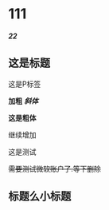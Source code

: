# 111
***22***

## 这是标题 

<p>这是P标签</p>

**加粗**
***斜体***

**这是粗体**

继续增加

这是测试

~~需要测试微软账户了.等下删除~~

## 标题么小标题 ##